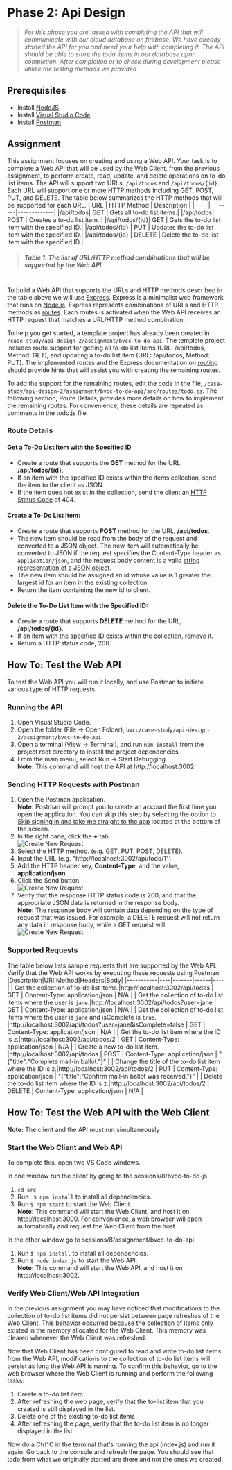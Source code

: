 # Phase 2: Api Design
>_For this phase you are tasked with completing the API that will communicate with our cloud database on firebase. We have already started the API for you and need your help with completing it. The API should be able to store the todo items in our database upon completion. After completion or to check during development please utilize the testing methods we provided_

## Prerequisites
- Install [NodeJS](https://nodejs.org/en/download/)
- Install [Visual Studio Code](https://code.visualstudio.com/download)
- Install [Postman](https://www.postman.com/downloads/)

## Assignment
This assignment focuses on creating and using a Web API. Your task is to complete a Web API that will be used by the Web Client, from the previous assignment, to perform create, read, update, and delete operations on to-do list items. The API will support two URLs, `/api/todos` and `/api/todos/{id}`. Each URL will support one or more HTTP methods including GET, POST, PUT, and DELETE. The table below summarizes the HTTP methods that will be supported for each URL.
| URL | HTTP Method | Description |
|-----|--------|-------------|
|/api/todos| GET | Gets all to-do list items.|
|/api/todos| POST | Creates a to-do list item. |
|/api/todos/{id}| GET | Gets the to-do list item with the specified ID.|
|/api/todos/{id} | PUT | Updates the to-do list item with the specified ID.|
|/api/todos/{id} | DELETE | Delete the to-do list item with the specified ID.|
>##### Table 1. The list of URL/HTTP method combinations that will be supported by the Web API.
\
To build a Web API that supports the URLs and HTTP methods described in the table above we will use [Express](https://expressjs.com). Express is a minimalist web framework that runs on [Node.js](https://nodejs.org). Express represents combinations of URLs and HTTP methods as [routes](https://expressjs.com/en/guide/routing.html). Each routes is activated when the Web API receives an HTTP request that matches a URL/HTTP method combination.

To help you get started, a template project has already been created in `/case-study/api-design-2/assignment/bvcc-to-do-api`. The template project includes route support for getting all to-do list items (URL: /api/todos, Method: GET), and updating a to-do list item (URL: /api/todos, Method: PUT). The implemented routes and the Express documentation on [routing](https://expressjs.com/en/guide/routing.html) should provide hints that will assist you with creating the remaining routes.

To add the support for the remaining routes, edit the code in the file, `/case-study/api-design-2/assignment/bvcc-to-do-api/src/routes/todo.js`. The following section, Route Details, provides more details on how to implement the remaining routes. For convenience, these details are repeated as comments in the todo.js file.
### Route Details
#### Get a To-Do List Item with the Specified ID
- Create a route that supports the **GET** method for the URL, **/api/todos/{id}**.
- If an item with the specified ID exists within the items collection, send the item to the client as JSON.
- If the item does not exist in the collection, send the client an [HTTP Status Code](https://developer.mozilla.org/en-US/docs/Web/HTTP/Status) of 404.

#### Create a To-Do List Item:
- Create a route that supports **POST** method for the URL, **/api/todos**.
- The new item should be read from the body of the request and converted to a JSON object. The new item will automatically be converted to JSON if the request specifies the Content-Type header as `application/json`, and the request body content is a valid [string representation of a JSON object](https://developer.mozilla.org/en-US/docs/Web/JavaScript/Reference/Global_Objects/JSON/stringify).
- The new item should be assigned an id whose value is 1 greater the largest id for an item in the existing collection.
- Return the item containing the new id to client.

#### Delete the To-Do List Item with the Specified ID:
- Create a route that supports **DELETE** method for the URL, **/api/todos/{id}**.
- If an item with the specified ID exists within the collection, remove it.
- Return a HTTP status code, 200.


## How To: Test the Web API
To test the Web API you will run it locally, and use Postman to initiate various type of HTTP requests.

### Running the API
1. Open Visual Studio Code.
1. Open the folder (File &#8594; Open Folder), `bvcc/case-study/api-design-2/assignment/bvcc-to-do-api`.
1. Open a terminal (View &#8594; Terminal), and run `npm install` from the project root directory to install the project dependencies.
1. From the main menu, select Run &#8594; Start Debugging.  
**Note:** This command will host the API at http://localhost:3002.

### Sending HTTP Requests with Postman
1. Open the Postman application.  
**Note:** Postman will prompt you to create an account the first time you open the application. You can skip this step by selecting the option to [Skip signing in and take me straight to the app](https://community.postman.com/t/how-to-skip-account-creation/11469) located at the bottom of the screen.
1. In the right pane, click the **+** tab.  
![Create New Request](./images/create_new_request.png)
1. Select the HTTP method. (e.g. GET, PUT, POST, DELETE).
1. Input the URL (e.g. "http://localhost:3002/api/todo/1")
1. Add the HTTP header key, **Content-Type**, and the value, **application/json**.
1. Click the Send button.  
![Create New Request](./images/request_configuration.png)
1. Verify that the response HTTP status code is 200, and that the appropriate JSON data is returned in the response body.  
**Note:** The response body will contain data depending on the type of request that was issued. For example, a DELETE request will not return any data in response body, while a GET request will.  
![Create New Request](./images/verify_response.png)

### Supported Requests
The table below lists sample requests that are supported by the Web API. Verify that the Web API works by executing these requests using Postman. 
|Description|URI|Method|Headers|Body|
|-----------|----|-------|------|----|
| Get the collection of to-do list items.|http://localhost:3002/api/todos | GET | Content-Type: application/json | N/A |
| Get the collection of to-do list items where the user is `jane`.|http://localhost:3002/api/todos?user=jane | GET | Content-Type: application/json | N/A |
| Get the collection of to-do list items where the user is `jane` and isComplete is `true`. |http://localhost:3002/api/todos?user=jane&isComplete=false | GET | Content-Type: application/json | N/A |
| Get the to-do list item where the ID is `2`.|http://localhost:3002/api/todos/2 | GET | Content-Type: application/json | N/A |
| Create a new to-do list item. |http://localhost:3002/api/todos | POST | Content-Type: application/json | "{"title":"Complete mail-in ballot."}" |
| Change the title of the to-do list item where the ID is `2`.|http://localhost:3002/api/todos/2 | PUT | Content-Type: application/json | "{"title":"Confirm mail-in ballot was received."}" |
| Delete the to-do list item where the ID is `2`.|http://localhost:3002/api/todos/2 | DELETE | Content-Type: application/json | N/A |

## How To: Test the Web API with the Web Client
**Note:** The client and the API must run simultaneously 
### Start the Web Client and Web API
To complete this, open two VS Code windows.

In one window run the client by going to the sessions/8/bvcc-to-do-js 
1. `cd src` 
1. Run ` $ npm install` to install all dependencies.
1. Run `$ npm start` to start the Web Client.  
**Note:** This command will start the Web Client, and host it on http://localhost:3000. For convenience, a web browser will open automatically and request the Web Client from the host.

In the other window go to sessions/8/assignment/bvcc-to-do-api
1. Run `$ npm install` to install all dependencies.
1. Run `$ node index.js` to start the Web API.  
**Note:** This command will start the Web API, and host it on http://localhost:3002.

### Verify Web Client/Web API Integration
In the previous assignment you may have noticed that modifications to the collection of to-do list items did not persist between page refreshes of the Web Client. This behavior occurred because the collection of items only existed in the memory allocated for the Web Client. This memory was cleared whenever the Web Client was refreshed.

Now that Web Client has been configured to read and write to-do list items from the Web API, modifications to the collection of to-do list items will persist as long the Web API is running. To confirm this behavior, go to the web browser where the Web Client is running and perform the following tasks:
1. Create a to-do list item. 
1. After refreshing the web page, verify that the to-list item that you created is still displayed in the list.
1. Delete one of the existing to-do list items
1. After refreshing the page, verify that the to-do list item is no longer displayed in the list.

Now do a Ctrl^C in the terminal that's running the api (index.js) and run it again. Go back to the console and refresh the page. You should see that todo from what we originally started are there and not the ones we created. 